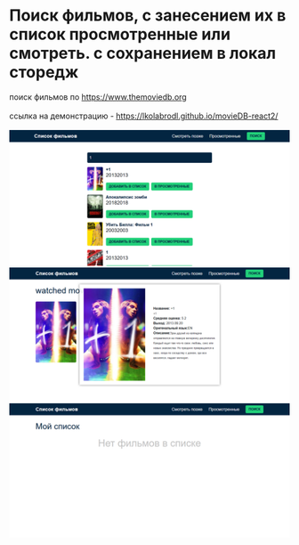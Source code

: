 # Поиск фильмов, с занесением их в список просмотренные или смотреть. с сохранением в локал сторедж
поиск фильмов по https://www.themoviedb.org
<br><br>
ссылка на демонстрацию - https://lkolabrodl.github.io/movieDB-react2/
<br><br>
![Alt text](https://raw.githubusercontent.com/lKolabrodl/ReactJS-Examples/master/Movie%20databasex2%20save%20local/Screenshot_44.png)
![Alt text](https://raw.githubusercontent.com/lKolabrodl/ReactJS-Examples/master/Movie%20databasex2%20save%20local/Screenshot_2.png)
![Alt text](https://raw.githubusercontent.com/lKolabrodl/ReactJS-Examples/master/Movie%20databasex2%20save%20local/Screenshot_3.png)

